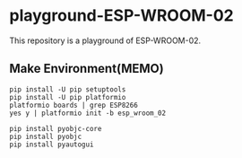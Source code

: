 # playground-ESP-WROOM-02
This repository is a playground of ESP-WROOM-02.

## Make Environment(MEMO)
```
pip install -U pip setuptools
pip install -U pip platformio
platformio boards | grep ESP8266
yes y | platformio init -b esp_wroom_02
```

```
pip install pyobjc-core  
pip install pyobjc  
pip install pyautogui  
```